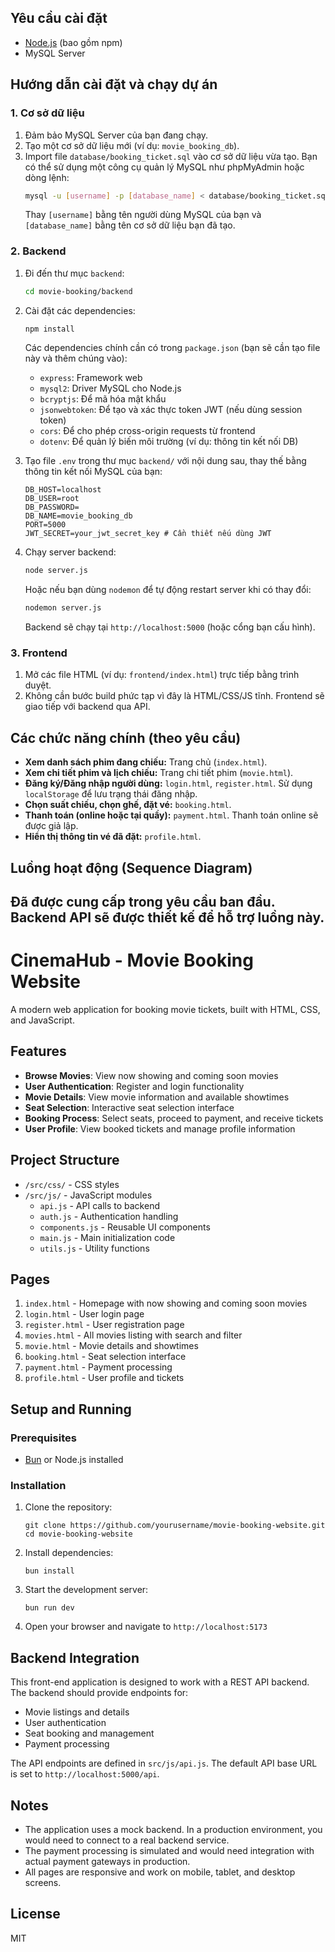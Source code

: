 ## Yêu cầu cài đặt

- [Node.js](https://nodejs.org/) (bao gồm npm)
- MySQL Server

## Hướng dẫn cài đặt và chạy dự án

### 1. Cơ sở dữ liệu

1.  Đảm bảo MySQL Server của bạn đang chạy.
2.  Tạo một cơ sở dữ liệu mới (ví dụ: `movie_booking_db`).
3.  Import file `database/booking_ticket.sql` vào cơ sở dữ liệu vừa tạo. Bạn có thể sử dụng một công cụ quản lý MySQL như phpMyAdmin hoặc dòng lệnh:
    ```bash
    mysql -u [username] -p [database_name] < database/booking_ticket.sql
    ```
    Thay `[username]` bằng tên người dùng MySQL của bạn và `[database_name]` bằng tên cơ sở dữ liệu bạn đã tạo.

### 2. Backend

1.  Đi đến thư mục `backend`:
    ```bash
    cd movie-booking/backend
    ```
2.  Cài đặt các dependencies:

    ```bash
    npm install
    ```

    Các dependencies chính cần có trong `package.json` (bạn sẽ cần tạo file này và thêm chúng vào):

    - `express`: Framework web
    - `mysql2`: Driver MySQL cho Node.js
    - `bcryptjs`: Để mã hóa mật khẩu
    - `jsonwebtoken`: Để tạo và xác thực token JWT (nếu dùng session token)
    - `cors`: Để cho phép cross-origin requests từ frontend
    - `dotenv`: Để quản lý biến môi trường (ví dụ: thông tin kết nối DB)

3.  Tạo file `.env` trong thư mục `backend/` với nội dung sau, thay thế bằng thông tin kết nối MySQL của bạn:

    ```
    DB_HOST=localhost
    DB_USER=root
    DB_PASSWORD=
    DB_NAME=movie_booking_db
    PORT=5000
    JWT_SECRET=your_jwt_secret_key # Cần thiết nếu dùng JWT
    ```

4.  Chạy server backend:
    ```bash
    node server.js
    ```
    Hoặc nếu bạn dùng `nodemon` để tự động restart server khi có thay đổi:
    ```bash
    nodemon server.js
    ```
    Backend sẽ chạy tại `http://localhost:5000` (hoặc cổng bạn cấu hình).

### 3. Frontend

1.  Mở các file HTML (ví dụ: `frontend/index.html`) trực tiếp bằng trình duyệt.
2.  Không cần bước build phức tạp vì đây là HTML/CSS/JS tĩnh. Frontend sẽ giao tiếp với backend qua API.

## Các chức năng chính (theo yêu cầu)

- **Xem danh sách phim đang chiếu:** Trang chủ (`index.html`).
- **Xem chi tiết phim và lịch chiếu:** Trang chi tiết phim (`movie.html`).
- **Đăng ký/Đăng nhập người dùng:** `login.html`, `register.html`. Sử dụng `localStorage` để lưu trạng thái đăng nhập.
- **Chọn suất chiếu, chọn ghế, đặt vé:** `booking.html`.
- **Thanh toán (online hoặc tại quầy):** `payment.html`. Thanh toán online sẽ được giả lập.
- **Hiển thị thông tin vé đã đặt:** `profile.html`.

## Luồng hoạt động (Sequence Diagram)

## Đã được cung cấp trong yêu cầu ban đầu. Backend API sẽ được thiết kế để hỗ trợ luồng này.

# CinemaHub - Movie Booking Website

A modern web application for booking movie tickets, built with HTML, CSS, and JavaScript.

## Features

- **Browse Movies**: View now showing and coming soon movies
- **User Authentication**: Register and login functionality
- **Movie Details**: View movie information and available showtimes
- **Seat Selection**: Interactive seat selection interface
- **Booking Process**: Select seats, proceed to payment, and receive tickets
- **User Profile**: View booked tickets and manage profile information

## Project Structure

- `/src/css/` - CSS styles
- `/src/js/` - JavaScript modules
  - `api.js` - API calls to backend
  - `auth.js` - Authentication handling
  - `components.js` - Reusable UI components
  - `main.js` - Main initialization code
  - `utils.js` - Utility functions

## Pages

1. `index.html` - Homepage with now showing and coming soon movies
2. `login.html` - User login page
3. `register.html` - User registration page
4. `movies.html` - All movies listing with search and filter
5. `movie.html` - Movie details and showtimes
6. `booking.html` - Seat selection interface
7. `payment.html` - Payment processing
8. `profile.html` - User profile and tickets

## Setup and Running

### Prerequisites

- [Bun](https://bun.sh/) or Node.js installed

### Installation

1. Clone the repository:

   ```
   git clone https://github.com/yourusername/movie-booking-website.git
   cd movie-booking-website
   ```

2. Install dependencies:

   ```
   bun install
   ```

3. Start the development server:

   ```
   bun run dev
   ```

4. Open your browser and navigate to `http://localhost:5173`

## Backend Integration

This front-end application is designed to work with a REST API backend. The backend should provide endpoints for:

- Movie listings and details
- User authentication
- Seat booking and management
- Payment processing

The API endpoints are defined in `src/js/api.js`. The default API base URL is set to `http://localhost:5000/api`.

## Notes

- The application uses a mock backend. In a production environment, you would need to connect to a real backend service.
- The payment processing is simulated and would need integration with actual payment gateways in production.
- All pages are responsive and work on mobile, tablet, and desktop screens.

## License

MIT
